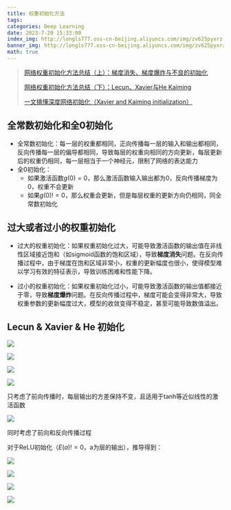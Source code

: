 ```yaml
---
title: 权重初始化方法
tags: 
categories: Deep Learning
date: 2023-7-20 15:33:00
index_img: http://longls777.oss-cn-beijing.aliyuncs.com/img/zv625pyxrz.png
banner_img: http://longls777.oss-cn-beijing.aliyuncs.com/img/zv625pyxrz.png
math: true
---
```


> [网络权重初始化方法总结（上）：梯度消失、梯度爆炸与不良的初始化](https://cloud.tencent.com/developer/article/1535198)
>
> [网络权重初始化方法总结（下）：Lecun、Xavier与He Kaiming](https://cloud.tencent.com/developer/article/1542736)
>
> [一文搞懂深度网络初始化（Xavier and Kaiming initialization）](https://cloud.tencent.com/developer/article/1587082)



## 全常数初始化和全0初始化

- 全常数初始化：每一层的权重都相同，正向传播每一层的输入和输出都相同，反向传播每一层的偏导都相同，导致每层的权重向相同的方向更新，每层更新后的权重仍相同，每一层相当于一个神经元，限制了网络的表达能力
- 全0初始化：
  - 如果激活函数$g(0)=0$，那么激活函数输入输出都为0，反向传播梯度为0，权重不会更新
  - 如果$g(0)!=0$，那么权重会更新，但是每层权重的更新方向仍相同，同全常数初始化



## 过大或者过小的权重初始化

- 过大的权重初始化：如果权重初始化过大，可能导致激活函数的输出值在非线性区域接近饱和（如sigmoid函数的饱和区域），导致**梯度消失**问题。在反向传播过程中，由于梯度在饱和区域非常小，权重的更新幅度也很小，使得模型难以学习有效的特征表示，导致训练困难和性能下降。

- 过小的权重初始化：如果权重初始化过小，可能导致激活函数的输出值都接近于零，导致**梯度爆炸**问题。在反向传播过程中，梯度可能会变得非常大，导致权重参数的更新幅度过大，模型的收敛变得不稳定，甚至可能导致数值溢出。



## Lecun & Xavier & He 初始化

![](http://longls777.oss-cn-beijing.aliyuncs.com/img/zv625pyxrz.png)

![](http://longls777.oss-cn-beijing.aliyuncs.com/img/image-20230720161215768.png)

![](http://longls777.oss-cn-beijing.aliyuncs.com/img/image-20230720161255168.png)

![](http://longls777.oss-cn-beijing.aliyuncs.com/img/image-20230720161334461.png)

只考虑了前向传播时，每层输出的方差保持不变，且适用于tanh等近似线性的激活函数

![](http://longls777.oss-cn-beijing.aliyuncs.com/img/image-20230720161527662.png)

同时考虑了前向和反向传播过程



对于ReLU初始化（$E(a) != 0$，a为层的输出），推导得到：

![](http://longls777.oss-cn-beijing.aliyuncs.com/img/image-20230720161807743.png)

![](http://longls777.oss-cn-beijing.aliyuncs.com/img/image-20230720162156491.png)

![](http://longls777.oss-cn-beijing.aliyuncs.com/img/image-20230720162213255.png)

![](http://longls777.oss-cn-beijing.aliyuncs.com/img/image-20230720162308741.png)